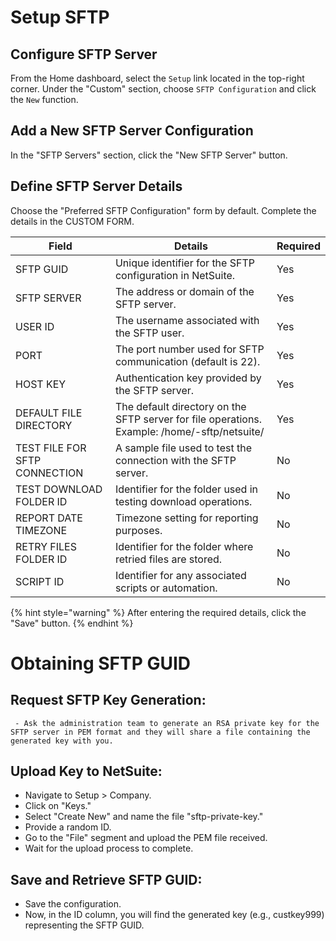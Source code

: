 # Setup SFTP

## Configure SFTP Server

From the Home dashboard, select the `Setup` link located in the top-right corner.
Under the "Custom" section, choose `SFTP Configuration` and click the `New` function.

## Add a New SFTP Server Configuration

In the "SFTP Servers" section, click the "New SFTP Server" button.

## Define SFTP Server Details

Choose the "Preferred SFTP Configuration" form by default.
Complete the details in the CUSTOM FORM.

| Field                      | Details                                                        | Required |
|----------------------------|----------------------------------------------------------------|----------|
| SFTP GUID                  | Unique identifier for the SFTP configuration in NetSuite.      | Yes      |
| SFTP SERVER                | The address or domain of the SFTP server.                     | Yes      |
| USER ID                    | The username associated with the SFTP user.                   | Yes      |
| PORT                       | The port number used for SFTP communication (default is 22).  | Yes      |
| HOST KEY                   | Authentication key provided by the SFTP server.               | Yes      |
| DEFAULT FILE DIRECTORY     | The default directory on the SFTP server for file operations. Example: /home/<instanceName>-sftp/netsuite/ | Yes      |
| TEST FILE FOR SFTP CONNECTION | A sample file used to test the connection with the SFTP server. | No       |
| TEST DOWNLOAD FOLDER ID    | Identifier for the folder used in testing download operations.| No       |
| REPORT DATE TIMEZONE       | Timezone setting for reporting purposes.                       | No       |
| RETRY FILES FOLDER ID      | Identifier for the folder where retried files are stored.      | No       |
| SCRIPT ID                  | Identifier for any associated scripts or automation.           | No       |


{% hint style="warning" %}
After entering the required details, click the "Save" button.
{% endhint %}


# Obtaining SFTP GUID

## Request SFTP Key Generation:
  	 - Ask the administration team to generate an RSA private key for the SFTP server in PEM format and they will share a file containing the generated key with you.

## Upload Key to NetSuite:
   - Navigate to Setup > Company.
   - Click on "Keys."
   - Select "Create New" and name the file "sftp-private-key."
   - Provide a random ID.
   - Go to the "File" segment and upload the PEM file received.
   - Wait for the upload process to complete.

## Save and Retrieve SFTP GUID:
   - Save the configuration.
   - Now, in the ID column, you will find the generated key (e.g., custkey999) representing the SFTP GUID.